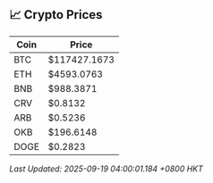 ## 📈 Crypto Prices

| Coin | Price |
| ---- | ----- |
| BTC | $117427.1673 |
| ETH | $4593.0763 |
| BNB | $988.3871 |
| CRV | $0.8132 |
| ARB | $0.5236 |
| OKB | $196.6148 |
| DOGE | $0.2823 |

_Last Updated: 2025-09-19 04:00:01.184 +0800 HKT_
